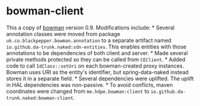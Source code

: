 # bowman-client

This a copy of [bowman](https://github.com/hdpe/bowman) version 0.9.  Modifications include:
	* Several annotation classes were moved from package `uk.co.blackpepper.bowman.annotation` to a separate artifact named `io.github.da-trunk.naked:sdn-entities`.  This enables entities with those annotations to be dependencies of both client and server.
	* Made several private methods protected so they can be called from `CEClient`.
	* Added code to call `IdClass::setUri` on each bowman-created proxy instances.  Bowman uses URI as the entity's identifier, but spring-data-naked instead stores it in a separate field.
	* Several dependencies were uplifted.  The uplift in HAL dependencies was non-passive.
	* To avoid conflicts, maven coordinates were changed from `me.hdpe.bowman:client` to `io.github.da-trunk.naked:bowman-client`.